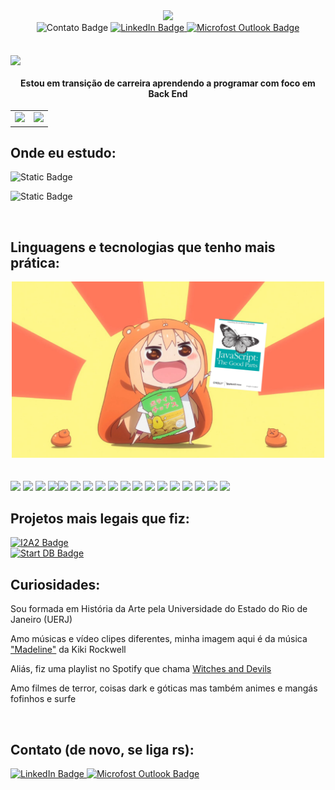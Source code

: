 <div id="header" align="center">
  <img src="giphy.gif" width="200"/>
</div>
<div id="badges" align="center">
  <img src="https://img.shields.io/badge/contato%3A-%23990100?logo=contact&logoColor=white" alt="Contato Badge"/>
<a href="https://www.linkedin.com/in/paularml/">
    <img src="https://img.shields.io/badge/linkedin-%23990100?logo=linkedin&logoColor=white
" alt="LinkedIn Badge"/>
  </a>
  <a href="mailto:paula.rml@hotmail.com">
    <img src="https://img.shields.io/badge/outlook-%23990100?logo=microsoft%20outlook&logoColor=white" alt="Microfost Outlook Badge"/>
  </a>  
</div>
<br>
<br>
<img src="https://readme-typing-svg.herokuapp.com?color=%23414141&size=250&duration=5000&center=true&width=5000&height=500&lines=Oie+pessoas!;Me+chamo+Paula+(:" align="center" />


<br>

#### <div align="center"> Estou em transição de carreira aprendendo a programar com foco em Back End </div> 

<table cellspacing="0">
  <tr>
    <td>
      <img src="https://github-readme-streak-stats.herokuapp.com/?user=paularml&theme=shadow_red" style="width: 100%;"/> 
    </td>
    <td>
      <img src="https://github-readme-stats.vercel.app/api/top-langs/?username=paularml&layout=compact&theme=shadow_red" style="width: 120%;"/>
    </td>
  </tr>
</table>


Onde eu estudo:
--
![Static Badge](https://img.shields.io/badge/Tecnologia%20em%20Sistemas%20da%20Computa%C3%A7%C3%A3o-Universidade%20Federal%20Fluminense(UFF)-%23990100?logo=uff&logoColor=white)


![Static Badge](https://img.shields.io/badge/Desenvolvimento%20de%20Software%20com%20foco%20em%20Back%20End-Cubos%20Academy-%23990100?logo=uff&logoColor=white)


<br>

Linguagens e tecnologias que tenho mais prática:
--
<div align="center"><img src ="anime girl javascript.png" width="500"></div>
<br>
<br> <img src= "https://img.shields.io/badge/Python-%23990100?logo=python&logoColor=white
"/> <img src= "https://img.shields.io/badge/Node.Js-%23990100?logo=Node.Js&logoColor=white"/> <img src= "https://img.shields.io/badge/Express%20Js-%23990100?logo=Express&logoColor=white
"/>  <img src= "https://img.shields.io/badge/Npm-%23990100?logo=npm
"/><img src= "https://img.shields.io/badge/Json-%23990100?logo=json
"/> <img src= "https://img.shields.io/badge/Microsoft%20SQL%20server-%23990100?logo=microsoftsqlserver&logoColor=white
"/> <img src= " https://img.shields.io/badge/PostgreSQL-%23990100?logo=postgresql&logoColor=white
"/>  <img src= "https://img.shields.io/badge/Insomnia-%23990100?logo=Insomnia&logoColor=white
"/> <img src= "https://img.shields.io/badge/Git-%23990100?logo=git&logoColor=white
"/> <img src= "https://img.shields.io/badge/Html5-%23990100?logo=html5&logoColor=white
"/> <img src= "https://img.shields.io/badge/Css3-%23990100?logo=css3&logoColor=white
"/> <img src= "https://img.shields.io/badge/Windows%20Terminal-%23990100?logo=windows%20terminal&logoColor=white
"/> <img src= "https://img.shields.io/badge/Render-%23990100?logo=render&logoColor=white
"/> <img src= "https://img.shields.io/badge/Vercel-%23990100?logo=vercel&logoColor=white
"/> <img src= "https://img.shields.io/badge/Amazon%20AWS-%23990100?logo=amazon%20aws&logoColor=white
"/>  <img src= "https://img.shields.io/badge/MDN%20Web%20Docs-%23990100?logo=mdn%20Web%20Docs&logoColor=white
"/> <img src= "https://img.shields.io/badge/StackOverflow-%23990100?logo=Stack%20Overflow&logoColor=white
"/> <img src= "https://img.shields.io/badge/Visual%20Studio%20Code-%23990100?logo=Visual%20Studio%20Code&logoColor=white
"/>





<br>

Projetos mais legais que fiz:
--
<a href="https://github.com/paularml/desafio1-i2a2">
    <img src="https://img.shields.io/badge/Desafio%20I2A2-Github-%23990100?logo=github&logoColor=white
" alt="I2A2 Badge"/>
  </a>
 <br>
<a href="https://github.com/paularml/desafio-paula-leite">
    <img src="https://img.shields.io/badge/Desafio%20Start%20DB-Github-%23990100?logo=github&logoColor=white
" alt="Start DB Badge"/>
  </a>

<br>

Curiosidades:
--
Sou formada em História da Arte pela Universidade do Estado do Rio de Janeiro (UERJ)

Amo músicas e vídeo clipes diferentes, minha imagem aqui é da música ["Madeline"](https://www.youtube.com/watch?v=edKo3y2cFUg "Link para o vídeo clipe") da Kiki Rockwell

Aliás, fiz uma playlist no Spotify que chama [Witches and Devils](https://open.spotify.com/playlist/641TISFKEr2rEeR1oVEu4a?si=55e0cea6718c4e33 "Link para minha playlist") 

Amo filmes de terror, coisas dark e góticas mas também animes e mangás fofinhos e surfe

<br>

Contato (de novo, se liga rs):
-- 

<a href="https://www.linkedin.com/in/paularml/">
    <img src="https://img.shields.io/badge/linkedin-%23990100?logo=linkedin&logoColor=white
" alt="LinkedIn Badge"/>
  </a>
  <a href="mailto:paula.rml@hotmail.com">
    <img src="https://img.shields.io/badge/outlook-%23990100?logo=microsoft%20outlook&logoColor=white" alt="Microfost Outlook Badge"/>
  </a>
